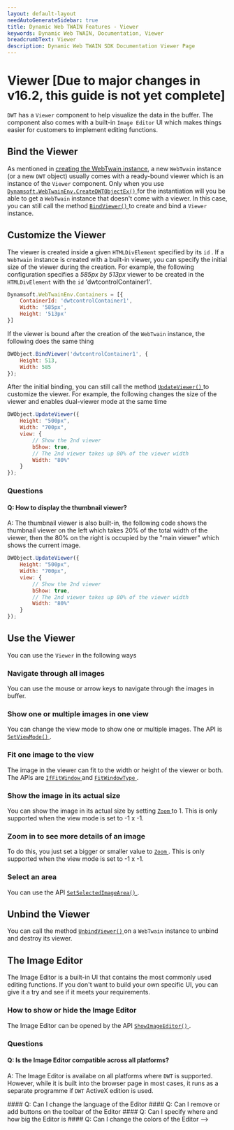 ```yaml
---
layout: default-layout
needAutoGenerateSidebar: true
title: Dynamic Web TWAIN Features - Viewer
keywords: Dynamic Web TWAIN, Documentation, Viewer
breadcrumbText: Viewer
description: Dynamic Web TWAIN SDK Documentation Viewer Page
---
```


# Viewer [Due to major changes in v16.2, this guide is not yet complete]

`DWT` has a `Viewer` component to help visualize the data in the buffer. The component also comes with a built-in `Image Editor` UI which makes things easier for customers to implement editing functions.

## Bind the Viewer

As mentioned in [creating the WebTwain instance]({{site.indepth}}features/initialize.html#creating-the-webtwain-instance), a new `WebTwain` instance (or a new `DWT` object) usually comes with a ready-bound viewer which is an instance of the `Viewer` component. Only when you use [ `Dynamsoft.WebTwainEnv.CreateDWTObjectEx()` ]({{site.indepth}}features/initialize.html#dynamsoftwebtwainenvcreatedwtobjectex) for the instantiation will you be able to get a `WebTwain` instance that doesn't come with a viewer. In this case, you can still call the method [ `BindViewer()` ]({{site.info}}api/WebTwain_Viewer.html#bindviewer) to create and bind a `Viewer` instance.

## Customize the Viewer

The viewer is created inside a given `HTMLDivElement` specified by its `id` . If a `WebTwain` instance is created with a built-in viewer, you can specify the initial size of the viewer during the creation. For example, the following configuration specifies a *585px by 513px* viewer to be created in the `HTMLDivElement` with the `id` 'dwtcontrolContainer1'.

``` javascript
Dynamsoft.WebTwainEnv.Containers = [{
    ContainerId: 'dwtcontrolContainer1',
    Width: '585px',
    Height: '513px'
}]
```

If the viewer is bound after the creation of the `WebTwain` instance, the following does the same thing

``` javascript
DWObject.BindViewer('dwtcontrolContainer1', {
    Height: 513,
    Width: 585
});
```

After the initial binding, you can still call the method [ `UpdateViewer()` ]({{site.info}}api/WebTwain_Viewer.html#updateviewer) to customize the viewer. For example, the following changes the size of the viewer and enables dual-viewer mode at the same time

``` javascript
DWObject.UpdateViewer({
    Height: "500px",
    Width: "700px",
    view: {
        // Show the 2nd viewer
        bShow: true,
        // The 2nd viewer takes up 80% of the viewer width
        Width: "80%"
    }
});
```

### Questions

#### Q: How to display the thumbnail viewer?

A: The thumbnail viewer is also built-in, the following code shows the thumbnail viewer on the left which takes 20% of the total width of the viewer, then the 80% on the right is occupied by the "main viewer" which shows the current image.

``` javascript
DWObject.UpdateViewer({
    Height: "500px",
    Width: "700px",
    view: {
        // Show the 2nd viewer
        bShow: true,
        // The 2nd viewer takes up 80% of the viewer width
        Width: "80%"
    }
});
```

## Use the Viewer

You can use the `Viewer` in the following ways

### Navigate through all images

You can use the mouse or arrow keys to navigate through the images in buffer.

### Show one or multiple images in one view

You can change the view mode to show one or multiple images. The API is [ `SetViewMode()` ]({{site.info}}api/WebTwain_Viewer.html#setviewmode).

### Fit one image to the view

The image in the viewer can fit to the width or height of the viewer or both. The APIs are [ `IfFitWindow` ]({{site.info}}api/WebTwain_Viewer.html#iffitwindow) and [ `FitWindowType` ]({{site.info}}api/WebTwain_Viewer.html#fitwindowtype).

### Show the image in its actual size

You can show the image in its actual size by setting [ `Zoom` ]({{site.info}}api/WebTwain_Viewer.html#zoom) to 1. This is only supported when the view mode is set to -1 x -1.

### Zoom in to see more details of an image

To do this, you just set a bigger or smaller value to  [ `Zoom` ]({{site.info}}api/WebTwain_Viewer.html#zoom). This is only supported when the view mode is set to -1 x -1.

### Select an area

You can use the API [ `SetSelectedImageArea()` ]({{site.info}}api/WebTwain_Viewer.html#setselectedimagearea).

## Unbind the Viewer

You can call the method [ `UnbindViewer()` ]({{site.info}}api/WebTwain_Viewer.html#unbindviewer) on a `WebTwain` instance to unbind and destroy its viewer.

## The Image Editor

The Image Editor is a built-in UI that contains the most commonly used editing functions. If you don't want to build your own specific UI, you can give it a try and see if it meets your requirements.

### How to show or hide the Image Editor

The Image Editor can be opened by the API [ `ShowImageEditor()` ]({{site.info}}api/WebTwain_Viewer.html#showimageeditor).

### Questions

#### Q: Is the Image Editor compatible across all platforms?

A: The Image Editor is availabe on all platforms where `DWT` is supported. However, while it is built into the browser page in most cases, it runs as a separate programme if `DWT` ActiveX edition is used.
<!-->

#### Q: Can I change the language of the Editor

#### Q: Can I remove or add buttons on the toolbar of the Editor

#### Q: Can I specify where and how big the Editor is

#### Q: Can I change the colors of the Editor

-->
